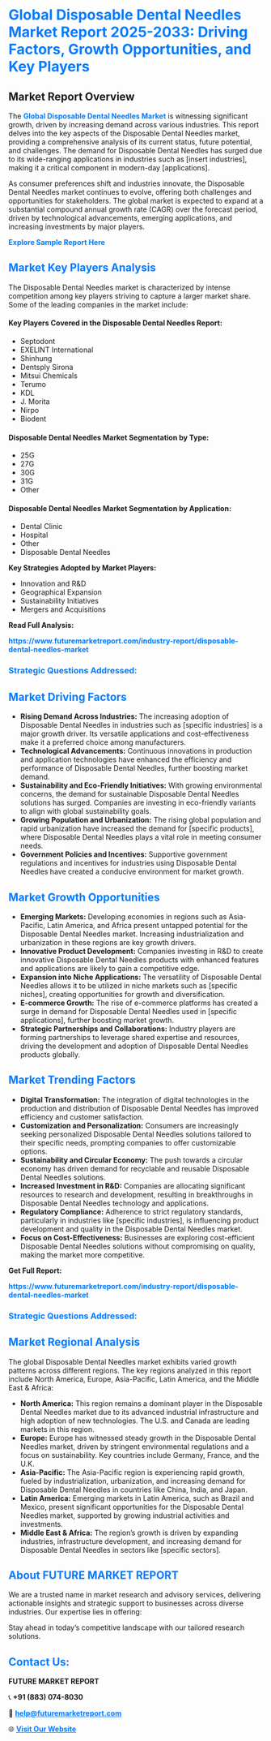 <h1 style="color: #007BFF;">Global Disposable Dental Needles Market Report 2025-2033: Driving Factors, Growth Opportunities, and Key Players</h1>

<section id="overview">
<h2>Market Report Overview</h2>
<p>The <a href="https://www.futuremarketreport.com/industry-report/disposable-dental-needles-market" style="color: #007BFF; text-decoration: none;"><strong>Global Disposable Dental Needles Market</strong></a> is witnessing significant growth, driven by increasing demand across various industries. This report delves into the key aspects of the Disposable Dental Needles market, providing a comprehensive analysis of its current status, future potential, and challenges. The demand for Disposable Dental Needles has surged due to its wide-ranging applications in industries such as [insert industries], making it a critical component in modern-day [applications].</p>
<p>As consumer preferences shift and industries innovate, the Disposable Dental Needles market continues to evolve, offering both challenges and opportunities for stakeholders. The global market is expected to expand at a substantial compound annual growth rate (CAGR) over the forecast period, driven by technological advancements, emerging applications, and increasing investments by major players.</p>
</section>

<section id="overview">
<p><a href="https://www.futuremarketreport.com/request-sample/reportId=125210" style="color: #007BFF; text-decoration: none;"><strong>Explore Sample Report Here</strong></a></p>
</section>

<section id="key-players">
<h2 style="color: #007BFF;">Market Key Players Analysis</h2>
<p>The Disposable Dental Needles market is characterized by intense competition among key players striving to capture a larger market share. Some of the leading companies in the market include:</p>
<h4>Key Players Covered in the Disposable Dental Needles Report:</h4>
<ul><li>Septodont</li><li>EXELINT International</li><li>Shinhung</li><li>Dentsply Sirona</li><li>Mitsui Chemicals</li><li>Terumo</li><li>KDL</li><li>J. Morita</li><li>Nirpo</li><li>Biodent</li></ul>
<h4>Disposable Dental Needles Market Segmentation by Type:</h4>
<ul><li>25G</li><li>27G</li><li>30G</li><li>31G</li><li>Other</li></ul>

<h4>Disposable Dental Needles Market Segmentation by Application:</h4>
<ul><li>Dental Clinic</li><li>Hospital</li><li>Other</li><li>Disposable Dental Needles</li></ul>
<p><strong>Key Strategies Adopted by Market Players:</strong></p>
<ul>
<li>Innovation and R&D</li>
<li>Geographical Expansion</li>
<li>Sustainability Initiatives</li>
<li>Mergers and Acquisitions</li>
</ul>
</section>

<section>
<p><strong>Read Full Analysis: </strong></p><a href="https://www.futuremarketreport.com/industry-report/disposable-dental-needles-market" style="color: #007BFF; text-decoration: none;"><strong>https://www.futuremarketreport.com/industry-report/disposable-dental-needles-market</strong></a>
<h3 style="color: #007BFF;">Strategic Questions Addressed:</h3>
</section>

<section id="driving-factors">
<h2 style="color: #007BFF;">Market Driving Factors</h2>
<ul>
<li><strong>Rising Demand Across Industries:</strong> The increasing adoption of Disposable Dental Needles in industries such as [specific industries] is a major growth driver. Its versatile applications and cost-effectiveness make it a preferred choice among manufacturers.</li>
<li><strong>Technological Advancements:</strong> Continuous innovations in production and application technologies have enhanced the efficiency and performance of Disposable Dental Needles, further boosting market demand.</li>
<li><strong>Sustainability and Eco-Friendly Initiatives:</strong> With growing environmental concerns, the demand for sustainable Disposable Dental Needles solutions has surged. Companies are investing in eco-friendly variants to align with global sustainability goals.</li>
<li><strong>Growing Population and Urbanization:</strong> The rising global population and rapid urbanization have increased the demand for [specific products], where Disposable Dental Needles plays a vital role in meeting consumer needs.</li>
<li><strong>Government Policies and Incentives:</strong> Supportive government regulations and incentives for industries using Disposable Dental Needles have created a conducive environment for market growth.</li>
</ul>
</section>

<section id="growth-opportunities">
<h2 style="color: #007BFF;">Market Growth Opportunities</h2>
<ul>
<li><strong>Emerging Markets:</strong> Developing economies in regions such as Asia-Pacific, Latin America, and Africa present untapped potential for the Disposable Dental Needles market. Increasing industrialization and urbanization in these regions are key growth drivers.</li>
<li><strong>Innovative Product Development:</strong> Companies investing in R&D to create innovative Disposable Dental Needles products with enhanced features and applications are likely to gain a competitive edge.</li>
<li><strong>Expansion into Niche Applications:</strong> The versatility of Disposable Dental Needles allows it to be utilized in niche markets such as [specific niches], creating opportunities for growth and diversification.</li>
<li><strong>E-commerce Growth:</strong> The rise of e-commerce platforms has created a surge in demand for Disposable Dental Needles used in [specific applications], further boosting market growth.</li>
<li><strong>Strategic Partnerships and Collaborations:</strong> Industry players are forming partnerships to leverage shared expertise and resources, driving the development and adoption of Disposable Dental Needles products globally.</li>
</ul>
</section>

<section id="trending-factors">
<h2 style="color: #007BFF;">Market Trending Factors</h2>
<ul>
<li><strong>Digital Transformation:</strong> The integration of digital technologies in the production and distribution of Disposable Dental Needles has improved efficiency and customer satisfaction.</li>
<li><strong>Customization and Personalization:</strong> Consumers are increasingly seeking personalized Disposable Dental Needles solutions tailored to their specific needs, prompting companies to offer customizable options.</li>
<li><strong>Sustainability and Circular Economy:</strong> The push towards a circular economy has driven demand for recyclable and reusable Disposable Dental Needles solutions.</li>
<li><strong>Increased Investment in R&D:</strong> Companies are allocating significant resources to research and development, resulting in breakthroughs in Disposable Dental Needles technology and applications.</li>
<li><strong>Regulatory Compliance:</strong> Adherence to strict regulatory standards, particularly in industries like [specific industries], is influencing product development and quality in the Disposable Dental Needles market.</li>
<li><strong>Focus on Cost-Effectiveness:</strong> Businesses are exploring cost-efficient Disposable Dental Needles solutions without compromising on quality, making the market more competitive.</li>
</ul>
</section>

<section>
<p><strong>Get Full Report: </strong></p><a href="https://www.futuremarketreport.com/industry-report/disposable-dental-needles-market" style="color: #007BFF; text-decoration: none;"><strong>https://www.futuremarketreport.com/industry-report/disposable-dental-needles-market</strong></a>
<h3 style="color: #007BFF;">Strategic Questions Addressed:</h3>
</section>


<section id="regional-analysis">
<h2 style="color: #007BFF;">Market Regional Analysis</h2>
<p>The global Disposable Dental Needles market exhibits varied growth patterns across different regions. The key regions analyzed in this report include North America, Europe, Asia-Pacific, Latin America, and the Middle East & Africa:</p>
<ul>
<li><strong>North America:</strong> This region remains a dominant player in the Disposable Dental Needles market due to its advanced industrial infrastructure and high adoption of new technologies. The U.S. and Canada are leading markets in this region.</li>
<li><strong>Europe:</strong> Europe has witnessed steady growth in the Disposable Dental Needles market, driven by stringent environmental regulations and a focus on sustainability. Key countries include Germany, France, and the U.K.</li>
<li><strong>Asia-Pacific:</strong> The Asia-Pacific region is experiencing rapid growth, fueled by industrialization, urbanization, and increasing demand for Disposable Dental Needles in countries like China, India, and Japan.</li>
<li><strong>Latin America:</strong> Emerging markets in Latin America, such as Brazil and Mexico, present significant opportunities for the Disposable Dental Needles market, supported by growing industrial activities and investments.</li>
<li><strong>Middle East & Africa:</strong> The region’s growth is driven by expanding industries, infrastructure development, and increasing demand for Disposable Dental Needles in sectors like [specific sectors].</li>
</ul>
</section>

<footer>
<h2 style="color: #007BFF;">About FUTURE MARKET REPORT</h2>
<p>We are a trusted name in market research and advisory services, delivering actionable insights and strategic support to businesses across diverse industries. Our expertise lies in offering:</p>

<p>Stay ahead in today’s competitive landscape with our tailored research solutions.</p>

<h2 style="color: #007BFF;">Contact Us:</h2>
<p><strong>FUTURE MARKET REPORT</strong></p>
<p>📞 <strong>+91 (883) 074-8030</strong></p>
<p>📧 <strong><a href="mailto:help@futuremarketreport.com" style="color: #007BFF;">help@futuremarketreport.com</a></strong></p>
<p>🌐 <strong><a href="https://www.futuremarketreport.com/" style="color: #007BFF;">Visit Our Website</a></strong></p>
</footer>